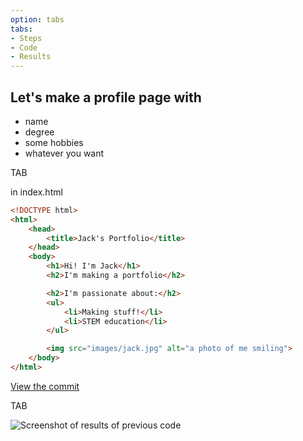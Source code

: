 ```yaml
---
option: tabs
tabs:
- Steps
- Code
- Results
---
```


## Let's make a profile page with

* name
* degree
* some hobbies
* whatever you want

TAB

in index.html

```html
<!DOCTYPE html>
<html>
    <head>
        <title>Jack's Portfolio</title>
    </head>
    <body>
        <h1>Hi! I'm Jack</h1>
        <h2>I'm making a portfolio</h2>

        <h2>I'm passionate about:</h2>
        <ul>
            <li>Making stuff!</li>
            <li>STEM education</li>
        </ul>

        <img src="images/jack.jpg" alt="a photo of me smiling">
    </body>
</html>
```

[View the commit](https://github.com/JackRobbers/JackRobbers.github.io/tree/e74601ce5792cdf9d4319c6aed02a668a952b14d)

TAB

![Screenshot of results of previous code]({{site.baseurl}}/images/slides/portfolio-bad.png)
